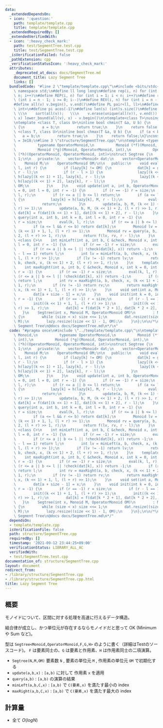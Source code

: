 ```yaml
---
data:
  _extendedDependsOn:
  - icon: ':question:'
    path: template/template.cpp
    title: template/template.cpp
  _extendedRequiredBy: []
  _extendedVerifiedWith:
  - icon: ':heavy_check_mark:'
    path: test/SegmentTree.test.cpp
    title: test/SegmentTree.test.cpp
  _isVerificationFailed: false
  _pathExtension: cpp
  _verificationStatusIcon: ':heavy_check_mark:'
  attributes:
    _deprecated_at_docs: docs/SegmentTree.md
    document_title: Lazy Segment Tree
    links: []
  bundledCode: "#line 2 \"template/template.cpp\"\n#include <bits/stdc++.h>\nusing\
    \ namespace std;\n#define ll long long\n#define rep(i, n) for (int i = 0; i <\
    \ n; i++)\n#define REP(i, n) for (int i = 1; i < n; i++)\n#define rev(i, n) for\
    \ (int i = n - 1; i >= 0; i--)\n#define REV(i, n) for (int i = n - 1; i > 0; i--)\n\
    #define all(v) v.begin(), v.end()\n#define PL pair<ll, ll>\n#define PI pair<int,\
    \ int>\n#define pi acos(-1)\n#define len(s) (int)s.size()\n#define compress(v)\
    \ \\\n    sort(all(v));   \\\n    v.erase(unique(all(v)), v.end());\n#define comid(v,\
    \ x) lower_bound(all(v), x) - v.begin()\n\ntemplate<class T>\nusing prique=priority_queue<T,vector<T>,greater<>>;\n\
    \ntemplate <class T, class U>\ninline bool chmin(T &a, U b) {\n    if (a > b)\
    \ {\n        a = b;\n        return true;\n    }\n    return false;\n}\ntemplate\
    \ <class T, class U>\ninline bool chmax(T &a, U b) {\n    if (a < b) {\n     \
    \   a = b;\n        return true;\n    }\n    return false;\n}\nconstexpr ll inf\
    \ = 3e18;\n#line 3 \"structure/SegmentTree.cpp\"\n\ntemplate <typename Monoid,\n\
    \          typename OperatorMonoid,\n          Monoid (*f)(Monoid, Monoid, int),\n\
    \          Monoid (*g)(Monoid, OperatorMonoid, int),\n          OperatorMonoid\
    \ (*h)(OperatorMonoid, OperatorMonoid, int)>\nstruct Segtree {\n    int size =\
    \ 1;\n\n   private:\n    vector<Monoid> dat;\n    vector<OperatorMonoid> lazy;\n\
    \    Monoid M;\n    OperatorMonoid OM;\n\n   public:\n    void eval(int k, int\
    \ l, int r) {\n        if (lazy[k] != OM) {\n            dat[k] = g(dat[k], lazy[k],\
    \ r - l);\n            if (r - l > 1) {\n                lazy[(k << 1) + 1] =\
    \ h(lazy[(k << 1) + 1], lazy[k], r - l);\n                lazy[(k << 1) + 2] =\
    \ h(lazy[(k << 1) + 2], lazy[k], r - l);\n            }\n            lazy[k] =\
    \ OM;\n        }\n    }\n    void update(int a, int b, OperatorMonoid M, int k\
    \ = 0, int l = 0, int r = -1) {\n        if (r == -1) r = size;\n        eval(k,\
    \ l, r);\n        if (r <= a || b <= l) return;\n        if (a <= l && r <= b)\
    \ {\n            lazy[k] = h(lazy[k], M, r - l);\n            eval(k, l, r);\n\
    \            return;\n        }\n        update(a, b, M, (k << 1) + 1, l, (l +\
    \ r) >> 1);\n        update(a, b, M, (k << 1) + 2, (l + r) >> 1, r);\n       \
    \ dat[k] = f(dat[(k << 1) + 1], dat[(k << 1) + 2], r - l);\n    }\n    Monoid\
    \ query(int a, int b, int k = 0, int l = 0, int r = -1) {\n        if (r == -1)\
    \ r = size;\n        eval(k, l, r);\n        if (r <= a || b <= l) return M;\n\
    \        if (a <= l && r <= b) return dat[k];\n        Monoid lv = query(a, b,\
    \ (k << 1) + 1, l, (l + r) >> 1);\n        Monoid rv = query(a, b, (k << 1) +\
    \ 2, (l + r) >> 1, r);\n        return f(lv, rv, r - l);\n    }\n    template\
    \ <class C>\n    int minLeft(int a, int b, C &check, Monoid x, int k = 0, int\
    \ l = 0, int r = -1) {\n        if (r == -1) r = size;\n        eval(k, l, r);\n\
    \        if (r <= a || b <= l || !check(dat[k], x)) return -1;\n        if (r\
    \ - l == 1) return l;\n        int lv = minLeft(a, b, check, x, (k << 1) + 1,\
    \ l, (l + r) >> 1);\n        if (lv != -1) return lv;\n        return minLeft(a,\
    \ b, check, x, (k << 1) + 2, (l + r) >> 1, r);\n    }\n    template <class C>\n\
    \    int maxRight(int a, int b, C &check, Monoid x, int k = 0, int l = 0, int\
    \ r = -1) {\n        if (r == -1) r = size;\n        eval(k, l, r);\n        if\
    \ (r <= a || b <= l || !check(dat[k], x)) return -1;\n        if (r - l == 1)\
    \ return l;\n        int rv = maxRight(a, b, check, x, (k << 1) + 2, (l + r) >>\
    \ 1, r);\n        if (rv != -1) return rv;\n        return maxRight(a, b, check,\
    \ x, (k << 1) + 1, l, (l + r) >> 1);\n    }\n    void set(int a, Monoid x) {\n\
    \        dat[a + size - 1] = x;\n    }\n    void init(int k = 0, int l = 0, int\
    \ r = -1) {\n        if (r == -1) r = size;\n        if (r - l == 1) return;\n\
    \        init((k << 1) + 1, l, (l + r) >> 1);\n        init((k << 1) + 2, (l +\
    \ r) >> 1, r);\n        dat[k] = f(dat[k * 2 + 1], dat[k * 2 + 2], r - l);\n \
    \   }\n    Segtree(int x, Monoid M, OperatorMonoid OM)\n        : M(M), OM(OM)\
    \ {\n        while (size < x) size <<= 1;\n        dat.resize((size << 1) - 1,\
    \ M);\n        lazy.resize((size << 1) - 1, OM);\n    }\n};\n\n/*\n@brief Lazy\
    \ Segment Tree\n@docs docs/SegmentTree.md\n*/\n"
  code: "#pragma once\n#include \"../template/template.cpp\"\n\ntemplate <typename\
    \ Monoid,\n          typename OperatorMonoid,\n          Monoid (*f)(Monoid, Monoid,\
    \ int),\n          Monoid (*g)(Monoid, OperatorMonoid, int),\n          OperatorMonoid\
    \ (*h)(OperatorMonoid, OperatorMonoid, int)>\nstruct Segtree {\n    int size =\
    \ 1;\n\n   private:\n    vector<Monoid> dat;\n    vector<OperatorMonoid> lazy;\n\
    \    Monoid M;\n    OperatorMonoid OM;\n\n   public:\n    void eval(int k, int\
    \ l, int r) {\n        if (lazy[k] != OM) {\n            dat[k] = g(dat[k], lazy[k],\
    \ r - l);\n            if (r - l > 1) {\n                lazy[(k << 1) + 1] =\
    \ h(lazy[(k << 1) + 1], lazy[k], r - l);\n                lazy[(k << 1) + 2] =\
    \ h(lazy[(k << 1) + 2], lazy[k], r - l);\n            }\n            lazy[k] =\
    \ OM;\n        }\n    }\n    void update(int a, int b, OperatorMonoid M, int k\
    \ = 0, int l = 0, int r = -1) {\n        if (r == -1) r = size;\n        eval(k,\
    \ l, r);\n        if (r <= a || b <= l) return;\n        if (a <= l && r <= b)\
    \ {\n            lazy[k] = h(lazy[k], M, r - l);\n            eval(k, l, r);\n\
    \            return;\n        }\n        update(a, b, M, (k << 1) + 1, l, (l +\
    \ r) >> 1);\n        update(a, b, M, (k << 1) + 2, (l + r) >> 1, r);\n       \
    \ dat[k] = f(dat[(k << 1) + 1], dat[(k << 1) + 2], r - l);\n    }\n    Monoid\
    \ query(int a, int b, int k = 0, int l = 0, int r = -1) {\n        if (r == -1)\
    \ r = size;\n        eval(k, l, r);\n        if (r <= a || b <= l) return M;\n\
    \        if (a <= l && r <= b) return dat[k];\n        Monoid lv = query(a, b,\
    \ (k << 1) + 1, l, (l + r) >> 1);\n        Monoid rv = query(a, b, (k << 1) +\
    \ 2, (l + r) >> 1, r);\n        return f(lv, rv, r - l);\n    }\n    template\
    \ <class C>\n    int minLeft(int a, int b, C &check, Monoid x, int k = 0, int\
    \ l = 0, int r = -1) {\n        if (r == -1) r = size;\n        eval(k, l, r);\n\
    \        if (r <= a || b <= l || !check(dat[k], x)) return -1;\n        if (r\
    \ - l == 1) return l;\n        int lv = minLeft(a, b, check, x, (k << 1) + 1,\
    \ l, (l + r) >> 1);\n        if (lv != -1) return lv;\n        return minLeft(a,\
    \ b, check, x, (k << 1) + 2, (l + r) >> 1, r);\n    }\n    template <class C>\n\
    \    int maxRight(int a, int b, C &check, Monoid x, int k = 0, int l = 0, int\
    \ r = -1) {\n        if (r == -1) r = size;\n        eval(k, l, r);\n        if\
    \ (r <= a || b <= l || !check(dat[k], x)) return -1;\n        if (r - l == 1)\
    \ return l;\n        int rv = maxRight(a, b, check, x, (k << 1) + 2, (l + r) >>\
    \ 1, r);\n        if (rv != -1) return rv;\n        return maxRight(a, b, check,\
    \ x, (k << 1) + 1, l, (l + r) >> 1);\n    }\n    void set(int a, Monoid x) {\n\
    \        dat[a + size - 1] = x;\n    }\n    void init(int k = 0, int l = 0, int\
    \ r = -1) {\n        if (r == -1) r = size;\n        if (r - l == 1) return;\n\
    \        init((k << 1) + 1, l, (l + r) >> 1);\n        init((k << 1) + 2, (l +\
    \ r) >> 1, r);\n        dat[k] = f(dat[k * 2 + 1], dat[k * 2 + 2], r - l);\n \
    \   }\n    Segtree(int x, Monoid M, OperatorMonoid OM)\n        : M(M), OM(OM)\
    \ {\n        while (size < x) size <<= 1;\n        dat.resize((size << 1) - 1,\
    \ M);\n        lazy.resize((size << 1) - 1, OM);\n    }\n};\n\n/*\n@brief Lazy\
    \ Segment Tree\n@docs docs/SegmentTree.md\n*/"
  dependsOn:
  - template/template.cpp
  isVerificationFile: false
  path: structure/SegmentTree.cpp
  requiredBy: []
  timestamp: '2021-09-12 23:44:25+09:00'
  verificationStatus: LIBRARY_ALL_AC
  verifiedWith:
  - test/SegmentTree.test.cpp
documentation_of: structure/SegmentTree.cpp
layout: document
redirect_from:
- /library/structure/SegmentTree.cpp
- /library/structure/SegmentTree.cpp.html
title: Lazy Segment Tree
---
```

## 概要

モノイドについて、区間に対する処理を高速に行えるデータ構造。

結合律が成立し、かつ単位元が存在するならモノイドだと思って OK (Minimum や Sum など)。

型は ```Segtree<Monoid,OperatorMonoid,F,G,H>``` のように書く（詳細はTestのソースコード)。
```F``` は要素同士の、```G``` は要素と作用素、```H``` は作用素同士の二項演算。

- ```Segtree(N,M,OM)``` 要素数 ```N``` , 要素の単位元 ```M``` , 作用素の単位元 ```OM``` で初期化する
- ```update(a,b,x)``` : ```[a,b)``` に対して 作用素 ```x``` を適用
- ```query(a,b)``` : ```[a,b)``` の演算の結果
- ```minLeft(a,b,C,x)``` : ```[a,b)``` で ```C(要素,x)``` を満たす最小の index
- ```maxRight(a,b,C,x)``` : ```[a,b)``` で ```C(要素,x)``` を満たす最大の index

## 計算量

- 全て $O(log N)$